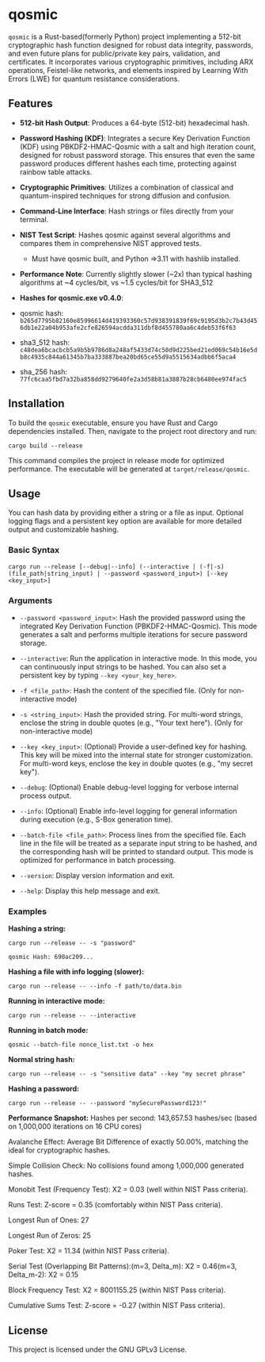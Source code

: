 # qosmic

`qosmic` is a Rust-based(formerly Python) project implementing a 512-bit cryptographic hash function designed for robust data integrity, passwords, and even future plans for public/private key pairs, validation, and certificates. It incorporates various cryptographic primitives, including ARX operations, Feistel-like networks, and elements inspired by Learning With Errors (LWE) for quantum resistance considerations.

## Features

* **512-bit Hash Output**: Produces a 64-byte (512-bit) hexadecimal hash.

* **Password Hashing (KDF)**: Integrates a secure Key Derivation Function (KDF) using PBKDF2-HMAC-Qosmic with a salt and high iteration count, designed for robust password storage. This ensures that even the same password produces different hashes each time, protecting against rainbow table attacks.

* **Cryptographic Primitives**: Utilizes a combination of classical and quantum-inspired techniques for strong diffusion and confusion.

* **Command-Line Interface**: Hash strings or files directly from your terminal.

* **NIST Test Script**: Hashes qosmic against several algorithms and compares them in comprehensive NIST approved tests.

     - Must have qosmic built, and Python =>3.11 with hashlib installed.

* **Performance Note**: Currently slightly slower (~2x) than typical hashing algorithms at ~4 cycles/bit, vs ~1.5 cycles/bit for SHA3_512

* **Hashes for qosmic.exe v0.4.0**:
* qosmic hash: `b265d7795b82160e85996614d419393360c57d938391839f69c9195d3b2c7b43d456db1e22a04b953afe2cfe826594acdda311dbf8d455780aa6c4deb53f6f63`
* sha3_512 hash: `c48dea6bcacbcb5a9b5b9786d8a248af5433d74c50d9d225bed21ed069c54b16e5db8c4935c844a61345b7ba333887bea20bd65ce55d9a5515634adbb6f5aca4`
* sha_256 hash: `77fc6caa5fbd7a32ba858dd9279640fe2a3d58b81a3887b28cb6480ee974fac5`

## Installation

To build the `qosmic` executable, ensure you have Rust and Cargo dependencies installed. Then, navigate to the project root directory and run:

`cargo build --release`

This command compiles the project in release mode for optimized performance. The executable will be generated at `target/release/qosmic`.

## Usage
You can hash data by providing either a string or a file as input. Optional logging flags and a persistent key option are available for more detailed output and customizable hashing.

### Basic Syntax
`cargo run --release [--debug|--info] (--interactive | (-f|-s) (file_path|string_input) | --password <password_input>) [--key <key_input>]`

### Arguments

* `--password <password_input>`: Hash the provided password using the integrated Key Derivation Function (PBKDF2-HMAC-Qosmic). This mode generates a salt and performs multiple iterations for secure password storage.

* `--interactive`: Run the application in interactive mode. In this mode, you can continuously input strings to be hashed. You can also set a persistent key by typing `--key <your_key_here>`.

* `-f <file_path>`: Hash the content of the specified file. (Only for non-interactive mode)

* `-s <string_input>`: Hash the provided string. For multi-word strings, enclose the string in double quotes (e.g., "Your text here"). (Only for non-interactive mode)

* `--key <key_input>`: (Optional) Provide a user-defined key for hashing. This key will be mixed into the internal state for stronger customization. For multi-word keys, enclose the key in double quotes (e.g., "my secret key").

* `--debug`: (Optional) Enable debug-level logging for verbose internal process output.

* `--info`: (Optional) Enable info-level logging for general information during execution (e.g., S-Box generation time).

* `--batch-file <file_path>`: Process lines from the specified file. Each line in the file will be treated as a separate input string to be hashed, and the corresponding hash will be printed to standard output. This mode is optimized for performance in batch processing.

* `--version`: Display version information and exit.

* `--help`: Display this help message and exit.

### Examples
**Hashing a string:**

`cargo run --release -- -s "password"`

`qosmic Hash: 690ac209...`

**Hashing a file with info logging (slower):**

`cargo run --release -- --info -f path/to/data.bin`

**Running in interactive mode:**

`cargo run --release -- --interactive`

**Running in batch mode:**

`qosmic --batch-file nonce_list.txt -o hex`

**Normal string hash:**

`cargo run --release -- -s "sensitive data" --key "my secret phrase"`

**Hashing a password:**

`cargo run --release -- --password "mySecurePassword123!"`


**Performance Snapshot:**
Hashes per second: 143,657.53 hashes/sec (based on 1,000,000 iterations on 16 CPU cores)

Avalanche Effect: Average Bit Difference of exactly 50.00%, matching the ideal for cryptographic hashes.

Simple Collision Check: No collisions found among 1,000,000 generated hashes.

Monobit Test (Frequency Test): X2 = 0.03 (well within NIST Pass criteria).

Runs Test: Z-score = 0.35 (comfortably within NIST Pass criteria).

Longest Run of Ones: 27

Longest Run of Zeros: 25

Poker Test: X2 = 11.34 (within NIST Pass criteria).

Serial Test (Overlapping Bit Patterns):(m=3, Delta_m): X2 = 0.46(m=3, Delta_m-2): X2 = 0.15

Block Frequency Test: X2 = 8001155.25 (within NIST Pass criteria).

Cumulative Sums Test: Z-score = -0.27 (within NIST Pass criteria).

## License

This project is licensed under the GNU GPLv3 License.

